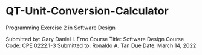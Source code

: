 # QT-Unit-Conversion-Calculator
Programming Exercise 2  in Software Design

Submitted by: Gary Daniel I. Erno
Course Title: Software Design
Course Code: CPE 0222.1-3
Submitted to: Ronaldo A. Tan
Due Date: March 14, 2022
